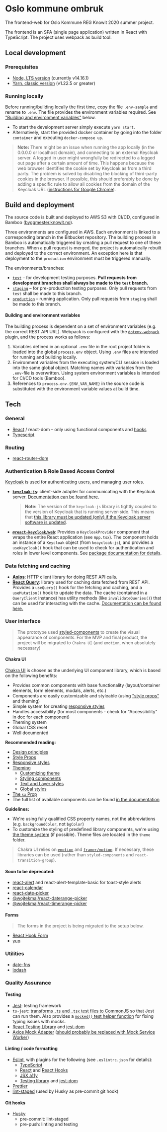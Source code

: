 # Oslo kommune ombruk

The frontend-web for Oslo Kommune REG Knowit 2020 summer project.

The frontend is an SPA (single page application) written in React with TypeScript. The project uses webpack as build tool. 

## Local development

### Prerequisites

* [Node, LTS version](https://nodejs.org/en/) (currently v14.16.1)
* [Yarn, classic version](https://classic.yarnpkg.com/en/) (v1.22.5 or greater)

### Running locally

Before running/building locally the first time, copy the file `.env-sample` and rename to `.env`. The file provides the
environment variables required. See ["Building and environment variables"](#building-and-environment-variables) below.

* To start the development server simply execute `yarn start`.
* Alternatively, start the provided docker container by going into the folder `container` and executing `docker-compose up`.

> **Note:** There might be an issue when running the app locally (in the 0.0.0.0 or localhost domain),
> and connecting to an external Keycloak server. A logged in user might wrongfully be redirected to a logged out page
> after a certain amount of time. This happens because the web browser identifies the cookie set by Keycloak as
> from a third party. The problem is solved by disabling the blocking of third-party cookies
> in the browser. If possible, this should preferably be done by adding a specific rule to allow all cookies from
> the domain of the Keycloak URL ([instructions for Google Chrome](https://support.google.com/chrome/answer/95647)).

## Build and deployment

The source code is built and deployed to AWS S3 with CI/CD, configured in Bamboo
([byggmester.knowit.no](https://byggmester.knowit.no/browse/OKO-WB)).

Three environments are configured in AWS. Each environment is linked to a corresponding branch in the Bitbucket repository.
The building process in Bamboo is automatically triggered by creating a pull request to one of these branches. When a pull
request is merged, the project is automatically rebuilt and deployed to the correct environment. An exception here is
that deployment to the `production` environment must be triggered manually.

The environments/branches:

* [`test`](https://test.oko.knowit.no) – for development testing purposes. **Pull requests from development branches shall always be made to the `test` branch.**
* [`staging`](https://staging.oko.knowit.no) – for pre-production testing purposes. Only pull requests from `test` shall be made to this branch.
* [`production`](https://oko.knowit.no) – running application. Only pull requests from `staging` shall be made to this branch.

#### Building and environment variables

The building process is dependent on a set of environment variables (e.g. the correct REST API URL).
Webpack is configured with the [`dotenv-webpack`](https://www.npmjs.com/package/dotenv-webpack) plugin, and the process works as follows:

1. Variables defined in an optional `.env` file in the root project folder is loaded into the global `process.env` object.
   Using `.env` files are intended for running and building locally.
2. Environment variables from the executing system/CLI session is loaded into the same global object. Matching
   names with variables from the `.env`-file is overwritten. Using system environment variables is intended for CI/CD
   tools (Bamboo).
3. References to `process.env.{ENV_VAR_NAME}` in the source code is substituted with the environment variable values at build time.

## Tech

### General
* [React](https://reactjs.org/) / react-dom – only using functional components and [hooks](https://reactjs.org/docs/hooks-intro.html)
* [Typescript](https://www.typescriptlang.org/)

### Routing
* [react-router-dom](https://reactrouter.com/web)

### Authentication & Role Based Access Control

[Keycloak](https://www.keycloak.org/) is used for authenticating users, and managing user roles.

* **[`keycloak-js`](https://www.npmjs.com/package/keycloak-js)**: client-side adapter for communicating with the Keycloak server.
  [Documentation can be found here.](https://www.keycloak.org/docs/latest/securing_apps/index.html#_javascript_adapter)
  > **Note:** The version of the `keycloak-js` library is tightly coupled to the version of Keycloak that is running server-side.
  > This means that [this library must be updated (only) if the Keycloak server software is updated](https://www.keycloak.org/docs/latest/upgrading/#upgrading-keycloak-adapters).
* **[`@react-keycloak/web`](https://www.npmjs.com/package/@react-keycloak/web)**: Provides a `KeycloakProvider` component 
  that wraps the entire React application (see `App.tsx`). The component holds an instance of a `Keycloak`
  object (from `keaycloak-js`), and provides a `useKeycloak()` hook that can be used to check for authentication and 
  roles in lower level components. See [package documentation for details](https://www.npmjs.com/package/@react-keycloak/web).

### Data fetching and caching

* **[Axios](https://www.npmjs.com/package/axios)**: HTTP client library for doing REST API calls.
* **[React Query](https://www.npmjs.com/package/react-query)**: library used for caching data fetched from REST API.
Provides a `useQuery()` hook for the fetching and caching, and a `useMutation()` hook to update the data. 
The cache (contained in a `QueryClient` instance) has utility methods (like `invalidateQueries()`) that can be used for interacting with the cache. 
[Documentation can be found here.](https://react-query.tanstack.com/docs)

### User interface

> The prototype used [styled-components](https://styled-components.com/) to create the visual appearance of components.
> For the MVP and final product, the project will be migrated to `Chakra UI` (and `emotion`, when absolutely necessary)


#### Chakra UI

[Chakra UI](https://chakra-ui.com/) is chosen as the underlying UI component library, which is based on the following benefits:

* Provides common components with base functionality (layout/container elements, form elements, modals, alerts, etc.)
* Components are easily customizable and styleable (using ["style props"](https://chakra-ui.com/docs/features/style-props) and theming)
* Simple system for creating [responsive styles](https://chakra-ui.com/docs/features/responsive-styles)
* Handles accessibility (for most components - check for "Accessibility" in doc for each component)
* Theming system
* Global CSS reset
* Well documented

**Recommended reading:**

* [Design principles](https://chakra-ui.com/docs/principles)
* [Style Props](https://chakra-ui.com/docs/features/style-props)
* [Responsive styles](https://chakra-ui.com/docs/features/responsive-styles)
* [Theming](https://chakra-ui.com/docs/theming/theme)
  * [Customizing theme](https://chakra-ui.com/docs/theming/customize-theme)
  * [Styling components](https://chakra-ui.com/docs/theming/component-style)
  * [Text and Layer styles](https://chakra-ui.com/docs/features/text-and-layer-styles)
  * [Global styles](https://chakra-ui.com/docs/features/global-styles)
* [The `sx` Prop](https://chakra-ui.com/docs/features/the-sx-prop)
* The full list of available components can be found [in the documentation](https://chakra-ui.com/docs)

**Guidelines:**
* We're using fully qualified CSS property names, not the abbreviations (e.g. `backgroundColor`, not `bgColor`)
* To customize the styling of predefined library components, we're using [the theme system](https://chakra-ui.com/docs/theming/component-style) 
  (if possible). Theme files are located in the `theme` folder. 

> Chakra UI relies on [`emotion`](https://emotion.sh/docs/introduction) and [`framer/motion`](https://www.framer.com/motion/).
> If necessary, these libraries can be used (rather than `styled-components` and `react-transition-group`).

#### Soon to be deprecated: 

* [react-alert](https://www.npmjs.com/package/react-alert) and react-alert-template-basic for toast-style alerts
* [react-calendar](https://www.npmjs.com/package/react-calendar)
* [react-date-picker](https://projects.wojtekmaj.pl/react-date-picker/)
* [@wojtekmaj/react-daterange-picker](https://projects.wojtekmaj.pl/react-daterange-picker/)
* [@wojtekmaj/react-timerange-picker](https://projects.wojtekmaj.pl/react-timerange-picker/)

#### Forms 

> The forms in the project is being migrated to the setup below. 

* [React Hook Form](https://react-hook-form.com/)
* [yup](https://github.com/jquense/yup)


### Utilities
* [date-fns](https://date-fns.org/)
* [lodash](https://lodash.com/)

### Quality Assurance

#### Testing
* [Jest](https://jestjs.io/): testing framework
* `ts-jest`: [transforms `.ts` and `.tsx` test files to CommonJS](https://kulshekhar.github.io/ts-jest/docs/getting-started/presets#the-presets) so that Jest can run them. Also provides a [`mocked()` test helper function](https://kulshekhar.github.io/ts-jest/docs/guides/test-helpers#mockedtitem-t-deep--false) for fixing typing issues with mocks.
* [React Testing Library](https://testing-library.com/docs/react-testing-library/intro/) and [jest-dom](https://github.com/testing-library/jest-dom)
* [Axios Mock Adapter](https://www.npmjs.com/package/axios-mock-adapter) ([should probably be replaced with Mock Service Worker](https://testing-library.com/docs/react-testing-library/example-intro/))

#### Linting / code formatting

* [Eslint](https://eslint.org/), with plugins for the following (see `.eslintrc.json` for details):
  * [TypeScript](https://www.npmjs.com/package/@typescript-eslint/eslint-plugin)
  * [React](https://www.npmjs.com/package/eslint-plugin-react) and [React Hooks](https://www.npmjs.com/package/eslint-plugin-react-hooks)
  * [JSX a11y](https://www.npmjs.com/package/eslint-plugin-jsx-a11y)
  * [Testing library](https://testing-library.com/docs/ecosystem-eslint-plugin-testing-library/) and [jest-dom](https://testing-library.com/docs/ecosystem-eslint-plugin-jest-dom/)
* [Prettier](https://prettier.io/)
* [lint-staged](https://www.npmjs.com/package/lint-staged) (used by Husky as pre-commit git hook)

#### Git hooks

* [Husky](https://www.npmjs.com/package/husky)
  * pre-commit: lint-staged
  * pre-push: linting and testing